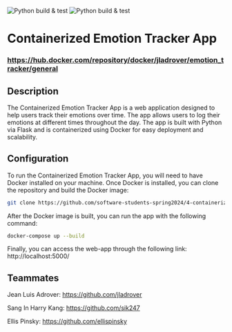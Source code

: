 ![Python build & test](https://github.com/software-students-spring2024/4-containerized-app-exercise-team-ejent/actions/workflows/ml.yml/badge.svg)
![Python build & test](https://github.com/software-students-spring2024/4-containerized-app-exercise-team-ejent/actions/workflows/main.yml/badge.svg)

# Containerized Emotion Tracker App

### https://hub.docker.com/repository/docker/jladrover/emotion_tracker/general

## Description 

The Containerized Emotion Tracker App is a web application designed to help users track their emotions over time. The app allows users to log their emotions at different times throughout the day. The app is built with Python via Flask and is containerized using Docker for easy deployment and scalability.

## Configuration

To run the Containerized Emotion Tracker App, you will need to have Docker installed on your machine. Once Docker is installed, you can clone the repository and build the Docker image:

```bash
git clone https://github.com/software-students-spring2024/4-containerized-app-exercise-team-ejent.git
```

After the Docker image is built, you can run the app with the following command:


```bash
docker-compose up --build
```

Finally, you can access the web-app through the following link:
http://localhost:5000/

## Teammates
Jean Luis Adrover: https://github.com/jladrover

Sang In Harry Kang: https://github.com/sik247

Ellis Pinsky: https://github.com/ellispinsky

